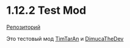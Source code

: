 # 1.12.2 Test Mod

[Репозиторий](https://github.com/Timtaran/TestMod1-12-2)



Это тестовый мод [TimTarAn](https://github.com/Timtaran) и [DimucaTheDev](https://github.com/DimucaTheDev)

